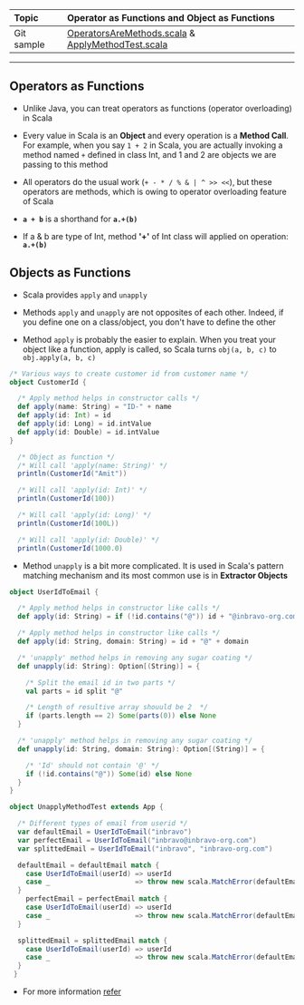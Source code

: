 | Topic | Operator as Functions and Object as Functions |
| :--- | :--- |
| Git sample | [OperatorsAreMethods.scala](https://github.com/inbravo/scala-src/blob/master/src/main/scala/com/inbravo/lang/OperatorsAreMethods.scala) & [ApplyMethodTest.scala](https://github.com/inbravo/scala-src/blob/master/src/main/scala/com/inbravo/lang/ApplyMethodTest.scala) |

---

## Operators as Functions

*	Unlike Java, you can treat operators as functions (operator overloading) in Scala

*	Every value in Scala is an **Object** and every operation is a **Method Call**. For example, when you say `1 + 2` in Scala, you are actually invoking a method named `+` defined in class Int, and 1 and 2 are objects we are passing to this method

*	All operators do the usual work \(`+ - * / % & | ^ >> <<`\), but these operators are methods, which is owing to operator overloading feature of Scala

*	**`a + b`**  is a shorthand for **`a.+(b)`**

*	If a & b are type of Int, method **'+'** of Int class will applied on operation: **`a.+(b)`**

## Objects as Functions

*	Scala provides `apply` and `unapply`

*	Methods `apply` and `unapply` are not opposites of each other. Indeed, if you define one on a class/object, you don't have to define the other

*	Method `apply` is probably the easier to explain. When you treat your object like a function, apply is called, so Scala turns `obj(a, b, c)` to `obj.apply(a, b, c)`

```scala
/* Various ways to create customer id from customer name */
object CustomerId {

  /* Apply method helps in constructor calls */
  def apply(name: String) = "ID-" + name
  def apply(id: Int) = id
  def apply(id: Long) = id.intValue
  def apply(id: Double) = id.intValue
}

  /* Object as function */
  /* Will call 'apply(name: String)' */
  println(CustomerId("Amit"))

  /* Will call 'apply(id: Int)' */
  println(CustomerId(100))

  /* Will call 'apply(id: Long)' */
  println(CustomerId(100L))

  /* Will call 'apply(id: Double)' */
  println(CustomerId(1000.0)
```

*	Method `unapply` is a bit more complicated. It is used in Scala's pattern matching mechanism and its most common use is in **Extractor Objects**

```scala
object UserIdToEmail {

  /* Apply method helps in constructor like calls */
  def apply(id: String) = if (!id.contains("@")) id + "@inbravo-org.com" else id

  /* Apply method helps in constructor like calls */
  def apply(id: String, domain: String) = id + "@" + domain

  /* 'unapply' method helps in removing any sugar coating */
  def unapply(id: String): Option[(String)] = {

    /* Split the email id in two parts */
    val parts = id split "@"

    /* Length of resultive array shouuld be 2  */
    if (parts.length == 2) Some(parts(0)) else None
  }

  /* 'unapply' method helps in removing any sugar coating */
  def unapply(id: String, domain: String): Option[(String)] = {

    /* 'Id' should not contain '@' */
    if (!id.contains("@")) Some(id) else None
  }
}

object UnapplyMethodTest extends App {

  /* Different types of email from userid */
  var defaultEmail = UserIdToEmail("inbravo")
  var perfectEmail = UserIdToEmail("inbravo@inbravo-org.com")
  var splittedEmail = UserIdToEmail("inbravo", "inbravo-org.com")

  defaultEmail = defaultEmail match {
    case UserIdToEmail(userId) => userId
    case _                     => throw new scala.MatchError(defaultEmail)
  }
    perfectEmail = perfectEmail match {
    case UserIdToEmail(userId) => userId
    case _                     => throw new scala.MatchError(defaultEmail)
  }

  splittedEmail = splittedEmail match {
    case UserIdToEmail(userId) => userId
    case _                     => throw new scala.MatchError(defaultEmail)
  }
 }
```

* For more information [refer](http://www.scala-lang.org/old/node/112)
